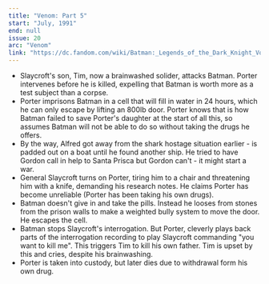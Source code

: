 ```yaml
---
title: "Venom: Part 5"
start: "July, 1991"
end: null
issue: 20
arc: "Venom"
link: "https://dc.fandom.com/wiki/Batman:_Legends_of_the_Dark_Knight_Vol_1_20"
---
```


- Slaycroft's son, Tim, now a brainwashed solider, attacks Batman. Porter intervenes before he is killed, expelling that Batman is worth more as a test subject than a corpse. 
- Porter imprisons Batman in a cell that will fill in water in 24 hours, which he can only escape by lifting an 800lb door. Porter knows that is how Batman failed to save Porter's daughter at the start of all this, so assumes Batman will not be able to do so without taking the drugs he offers.
- By the way, Alfred got away from the shark hostage situation earlier - is padded out on a boat until he found another ship. He tried to have Gordon call in help to Santa Prisca but Gordon can't - it might start a war.
- General Slaycroft turns on Porter, tiring him to a chair and threatening him with a knife, demanding his research notes. He claims Porter has become unreliable (Porter has been taking his own drugs).
- Batman doesn't give in and take the pills. Instead he looses from stones from the prison walls to make a weighted bully system to move the door. He escapes the cell.
- Batman stops Slaycroft's interrogation. But Porter, cleverly plays back parts of the interrogation recording to play Slaycroft commanding "you want to kill me". This triggers Tim to kill his own father. Tim is upset by this and cries, despite his brainwashing.
- Porter is taken into custody, but later dies due to withdrawal form his own drug.
